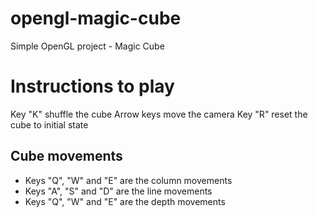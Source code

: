 # opengl-magic-cube
Simple OpenGL project - Magic Cube

# Instructions to play
Key "K" shuffle the cube
Arrow keys move the camera
Key "R" reset the cube to initial state
## Cube movements
- Keys "Q", "W" and "E" are the column movements
- Keys "A", "S" and "D" are the line movements
- Keys "Q", "W" and "E" are the depth movements